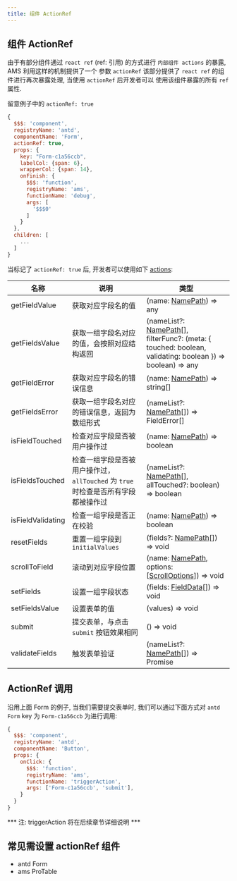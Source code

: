 ```yaml
---
title: 组件 ActionRef
---
```


## 组件 ActionRef

由于有部分组件通过 `react ref` (ref: 引用) 的方式进行 `内部组件 actions` 的暴露, AMS 利用这样的机制提供了一个
参数 `actionRef` 该部分提供了 `react ref` 的组件进行再次暴露处理, 当使用 `actionRef` 后开发者可以
使用该组件暴露的所有 `ref` 属性.

留意例子中的 `actionRef: true`

```js
{
  $$$: 'component',
  registryName: 'antd',
  componentName: 'Form',
  actionRef: true,
  props: {
    key: "Form-c1a56ccb",
    labelCol: {span: 6},
    wrapperCol: {span: 14},
    onFinish: {
      $$$: 'function',
      registryName: 'ams',
      functionName: 'debug',
      args: [
        '$$$0'
      ]
    }
  },
  children: [
    ...
  ]
}
```

当标记了 `actionRef: true` 后, 开发者可以使用如下 [actions](https://ant.design/components/form-cn/#FormInstance):

| 名称 | 说明 | 类型 |
| --- | --- | --- |
| getFieldValue | 获取对应字段名的值 | (name: [NamePath](#NamePath)) => any |
| getFieldsValue | 获取一组字段名对应的值，会按照对应结构返回 | (nameList?: [NamePath](#NamePath)[], filterFunc?: (meta: { touched: boolean, validating: boolean }) => boolean) => any |
| getFieldError | 获取对应字段名的错误信息 | (name: [NamePath](#NamePath)) => string[] |
| getFieldsError | 获取一组字段名对应的错误信息，返回为数组形式 | (nameList?: [NamePath](#NamePath)[]) => FieldError[] |
| isFieldTouched | 检查对应字段是否被用户操作过 | (name: [NamePath](#NamePath)) => boolean |
| isFieldsTouched | 检查一组字段是否被用户操作过，`allTouched` 为 `true` 时检查是否所有字段都被操作过 | (nameList?: [NamePath](#NamePath)[], allTouched?: boolean) => boolean |
| isFieldValidating | 检查一组字段是否正在校验 | (name: [NamePath](#NamePath)) => boolean |
| resetFields | 重置一组字段到 `initialValues` | (fields?: [NamePath](#NamePath)[]) => void |
| scrollToField | 滚动到对应字段位置 | (name: [NamePath](#NamePath), options: [[ScrollOptions](https://github.com/stipsan/scroll-into-view-if-needed/blob/ece40bd9143f48caf4b99503425ecb16b0ad8249/src/types.ts#L10)]) => void |
| setFields | 设置一组字段状态 | (fields: [FieldData](#FieldData)[]) => void |
| setFieldsValue | 设置表单的值 | (values) => void |
| submit | 提交表单，与点击 `submit` 按钮效果相同 | () => void |
| validateFields | 触发表单验证 | (nameList?: [NamePath](#NamePath)[]) => Promise |

## ActionRef 调用

沿用上面 Form 的例子, 当我们需要提交表单时, 我们可以通过下面方式对 `antd Form` key 为 `Form-c1a56ccb` 为进行调用:

```js
{
  $$$: 'component',
  registryName: 'antd',
  componentName: 'Button',
  props: {
    onClick: {
      $$$: 'function',
      registryName: 'ams',
      functionName: 'triggerAction',
      args: ['Form-c1a56ccb', 'submit'],
    }
  }
}
```

*** 注: triggerAction 将在后续章节详细说明 ***


## 常见需设置 actionRef 组件

  * antd Form
  * ams ProTable
